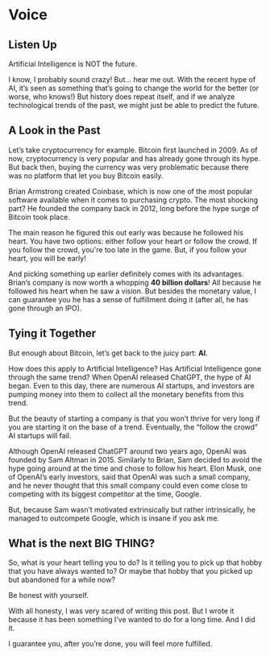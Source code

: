 # Voice

## Listen Up

Artificial Intelligence is NOT the future.  

I know, I probably sound crazy! But... hear me out. With the recent hype of AI, it’s seen as something that’s going to change the world for the better (or worse, who knows!) But history does repeat itself, and if we analyze technological trends of the past, we might just be able to predict the future.

## A Look in the Past

Let’s take cryptocurrency for example. Bitcoin first launched in 2009. As of now, cryptocurrency is very popular and has already gone through its hype. But back then, buying the currency was very problematic because there was no platform that let you buy Bitcoin easily.  

Brian Armstrong created Coinbase, which is now one of the most popular software available when it comes to purchasing crypto. The most shocking part? He founded the company back in 2012, long before the hype surge of Bitcoin took place.  

The main reason he figured this out early was because he followed his heart. You have two options: either follow your heart or follow the crowd. If you follow the crowd, you're too late in the game. But, if you follow your heart, you will be early!  

And picking something up earlier definitely comes with its advantages. Brian’s company is now worth a whopping **40 billion dollars**! All because he followed his heart when he saw a vision. But besides the monetary value, I can guarantee you he has a sense of fulfillment doing it (after all, he has gone through an IPO).  

## Tying it Together

But enough about Bitcoin, let’s get back to the juicy part: **AI**.  

How does this apply to Artificial Intelligence? Has Artificial Intelligence gone through the same trend? When OpenAI released ChatGPT, the hype of AI began. Even to this day, there are numerous AI startups, and investors are pumping money into them to collect all the monetary benefits from this trend.  

But the beauty of starting a company is that you won’t thrive for very long if you are starting it on the base of a trend. Eventually, the “follow the crowd” AI startups will fail.  

Although OpenAI released ChatGPT around two years ago, OpenAI was founded by Sam Altman in 2015. Similarly to Brian, Sam decided to avoid the hype going around at the time and chose to follow his heart. Elon Musk, one of OpenAI’s early investors, said that OpenAI was such a small company, and he never thought that this small company could even come close to competing with its biggest competitor at the time, Google.  

But, because Sam wasn’t motivated extrinsically but rather intrinsically, he managed to outcompete Google, which is insane if you ask me.  

## What is the next BIG THING?

So, what is your heart telling you to do? Is it telling you to pick up that hobby that you have always wanted to? Or maybe that hobby that you picked up but abandoned for a while now?  

Be honest with yourself.  

With all honesty, I was very scared of writing this post. But I wrote it because it has been something I’ve wanted to do for a long time. And I did it.  

I guarantee you, after you’re done, you will feel more fulfilled.  
